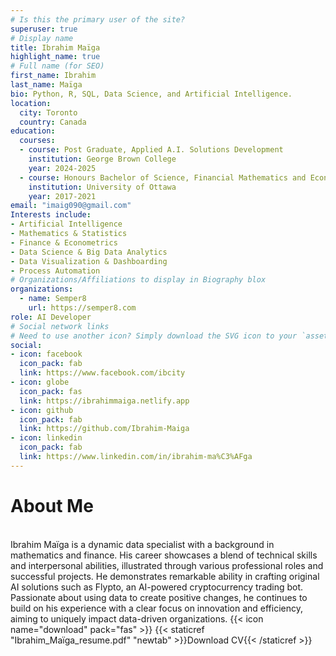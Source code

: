 ```yaml
---
# Is this the primary user of the site?
superuser: true
# Display name
title: Ibrahim Maïga
highlight_name: true
# Full name (for SEO)
first_name: Ibrahim
last_name: Maïga
bio: Python, R, SQL, Data Science, and Artificial Intelligence.
location:
  city: Toronto
  country: Canada
education:
  courses:
  - course: Post Graduate, Applied A.I. Solutions Development
    institution: George Brown College
    year: 2024-2025
  - course: Honours Bachelor of Science, Financial Mathematics and Economics
    institution: University of Ottawa
    year: 2017-2021
email: "imaig090@gmail.com"
Interests include:  
- Artificial Intelligence
- Mathematics & Statistics
- Finance & Econometrics
- Data Science & Big Data Analytics
- Data Visualization & Dashboarding  
- Process Automation  
# Organizations/Affiliations to display in Biography blox
organizations:
  - name: Semper8
    url: https://semper8.com
role: AI Developer
# Social network links
# Need to use another icon? Simply download the SVG icon to your `assets/media/icons/` folder.
social:
- icon: facebook
  icon_pack: fab
  link: https://www.facebook.com/ibcity
- icon: globe
  icon_pack: fas
  link: https://ibrahimmaiga.netlify.app
- icon: github
  icon_pack: fab
  link: https://github.com/Ibrahim-Maiga
- icon: linkedin
  icon_pack: fab
  link: https://www.linkedin.com/in/ibrahim-ma%C3%AFga
---
```


# About Me
<br>
Ibrahim Maïga is a dynamic data specialist with a background in mathematics and finance. His career showcases a blend of technical skills and interpersonal abilities, illustrated through various professional roles and successful projects. He demonstrates remarkable ability in crafting original AI solutions such as Flypto, an AI-powered cryptocurrency trading bot. Passionate about using data to create positive changes, he continues to build on his experience with a clear focus on innovation and efficiency, aiming to uniquely impact data-driven organizations.

<span class="btn btn-outline-primary btn-page-header btn-download">
  {{< icon name="download" pack="fas" >}} {{< staticref "Ibrahim_Maïga_resume.pdf" "newtab" >}}Download CV{{< /staticref >}}
</span>







